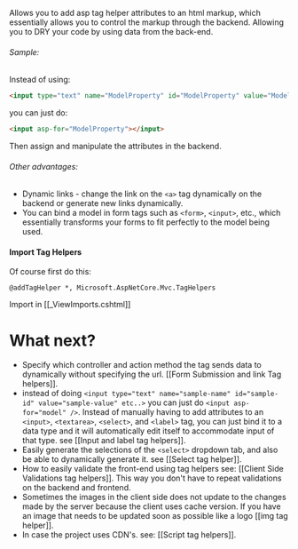 Allows you to add asp tag helper attributes to an html markup, which essentially allows you to control the markup through the backend. Allowing you to DRY your code by using data from the back-end. 
###### Sample:
Instead of using:
```html
<input type="text" name="ModelProperty" id="ModelProperty" value="ModelValue"></input>
```
you can just do:
```html
<input asp-for="ModelProperty"></input>
```
Then assign and manipulate the attributes in the backend.
###### Other advantages:
- Dynamic links - change the link on the `<a>` tag dynamically on the backend or generate new links dynamically.
- You can bind a model in form tags such as `<form>`, `<input>`, etc., which essentially transforms your forms to fit perfectly to the model being used.
#### Import Tag Helpers
Of course first do this:
```cshtml
@addTagHelper *, Microsoft.AspNetCore.Mvc.TagHelpers
```
Import in [[_ViewImports.cshtml]]
# What next?
- Specify which controller and action method the tag sends data to dynamically without specifying the url. [[Form Submission and link Tag helpers]].
- instead of doing `<input type="text" name="sample-name" id="sample-id" value="sample-value" etc..>` you can just do `<input asp-for="model" />`. Instead of manually having to add attributes to an `<input>`, `<textarea>`, `<select>`, and `<label>` tag, you can just bind it to a data type and it will automatically edit itself to accommodate input of that type. see [[Input and label tag helpers]]. 
- Easily generate the selections of the `<select>` dropdown tab, and also be able to dynamically generate it. see [[Select tag helper]].
- How to easily validate the front-end using tag helpers see: [[Client Side Validations tag helpers]]. This way you don't have to repeat validations on the backend and frontend.
- Sometimes the images in the client side does not update to the changes made by the server because the client uses cache version. If you have an image that needs to be updated soon as possible like a logo [[img tag helper]].
- In case the project uses CDN's. see: [[Script tag helpers]].